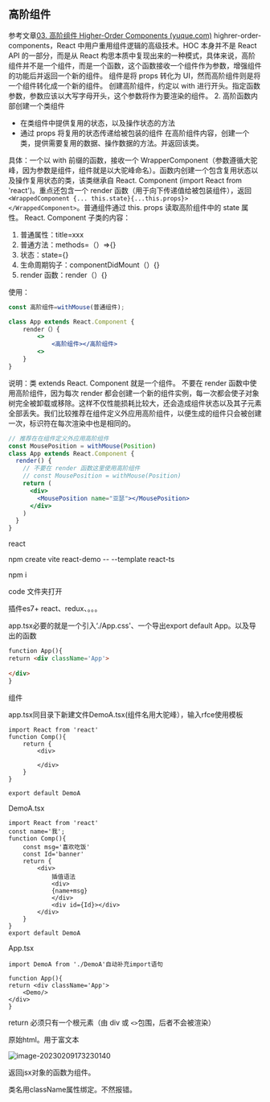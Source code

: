 
## 高阶组件
参考文章[03. 高阶组件 Higher-Order Components (yuque.com)](https://www.yuque.com/zdk/pnadia/kuadnl)
highrer-order-components，React 中用户重用组件逻辑的高级技术。HOC 本身并不是 React API 的一部分，而是从 React 构思本质中复现出来的一种模式，具体来说，高阶组件并不是一个组件，而是一个函数，这个函数接收一个组件作为参数，增强组件的功能后并返回一个新的组件。
组件是将 props 转化为 UI，然而高阶组件则是将一个组件转化成一个新的组件。
创建高阶组件，约定以 with 进行开头。指定函数参数，参数应该以大写字母开头，这个参数将作为要渲染的组件。
2.  高阶函数内部创建一个类组件
-   在类组件中提供复用的状态，以及操作状态的方法
-   通过 props 将复用的状态传递给被包装的组件
在高阶组件内容，创建一个类，提供需要复用的数据、操作数据的方法。并返回该类。

具体：一个以 with 前缀的函数，接收一个 WrapperComponent（参数遵循大驼峰，因为参数是组件，组件就是以大驼峰命名）。函数内创建一个包含复用状态以及操作复用状态的类，该类继承自 React. Component (import React from 'react')。重点还包含一个 render 函数（用于向下传递值给被包装组件），返回 `<WrappedComponent {... this.state}{...this.props}></WrappedComponent>`。普通组件通过 this. props 读取高阶组件中的 state 属性。
React. Component 子类的内容：
1. 普通属性：title=xxx
2. 普通方法：methods=（）=>{}
3. 状态：state={}
4. 生命周期钩子：componentDidMount（）{}
5. render 函数：render（）{}

使用：
```jsx
const 高阶组件=withMouse(普通组件);

class App extends React.Component {
	render（）{
		<>
			<高阶组件></高阶组件>
		<>
	}
}

```
说明：类 extends React. Component 就是一个组件。
不要在 render 函数中使用高阶组件，因为每次 render 都会创建一个新的组件实例，每一次都会使子对象树完全被卸载或移除。这样不仅性能损耗比较大，还会造成组件状态以及其子元素全部丢失。我们比较推荐在组件定义外应用高阶组件，以便生成的组件只会被创建一次，标识符在每次渲染中也是相同的。
```jsx
// 推荐在在组件定义外应用高阶组件
const MousePosition = withMouse(Position)
class App extends React.Component {
  render() {
    // 不要在 render 函数这里使用高阶组件
    // const MousePosition = withMouse(Position)
    return (
      <div>
        <MousePosition name="亚瑟"></MousePosition>
      </div>
    )
  }
}
```

react

npm create vite react-demo -- --template react-ts

npm i

code 文件夹打开

插件es7+ react、redux、。。。

app.tsx必要的就是一个引入‘./App.css'、一个导出export default App。以及导出的函数

``` html
function App(){
return <div className='App'>
    
</div>
}
```

组件

app.tsx同目录下新建文件DemoA.tsx(组件名用大驼峰），输入rfce使用模板

``` react
import React from 'react' 
function Comp(){
    return {
        <div>
        
        </div>
    }
}

export default DemoA
```

DemoA.tsx

``` react
import React from 'react' 
const name='我';
function Comp(){
    const msg='喜欢吃饭'
    const Id='banner'
    return {
        <div>
            插值语法
            <div>
            {name+msg}
            </div>
            <div id={Id}></div>
        </div>
    }
}
export default DemoA
```

App.tsx

``` react
import DemoA from './DemoA'自动补充import语句

function App(){
return <div className='App'>
    <Demo/>
</div>
}
```

return 必须只有一个根元素（由 div 或 `<>`包围，后者不会被渲染）

原始html。用于富文本

![image-20230209173230140](D:\tplmydata\tplmydoc\文档图片\image-20230209173230140.png)

返回jsx对象的函数为组件。

类名用className属性绑定。不然报错。